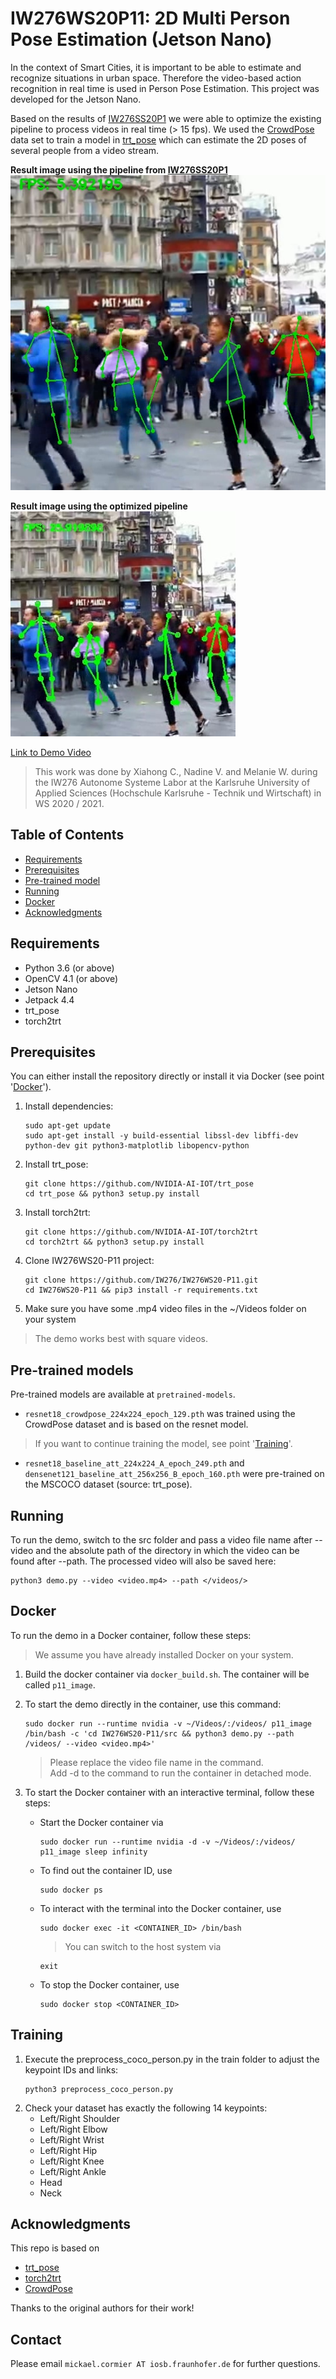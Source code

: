 # IW276WS20P11: 2D Multi Person Pose Estimation (Jetson Nano)

In the context of Smart Cities, it is important to be able to estimate and recognize situations in urban space.
Therefore the video-based action recognition in real time is used in Person Pose Estimation. This project was developed for the Jetson Nano.

Based on the results of [IW276SS20P1](https://github.com/IW276/IW276SS20-P1) we were able to optimize the existing pipeline to process videos in real time (> 15 fps). We used the [CrowdPose](https://github.com/Jeff-sjtu/CrowdPose) data set to train a model in [trt_pose](https://github.com/NVIDIA-AI-IOT/trt_pose) which can estimate the 2D poses of several people from a video stream.

**Result image using the pipeline from [IW276SS20P1](https://github.com/IW276/IW276SS20-P1)** <br />
![Result image of old pipeline](/result-images/dance_demo_old.jpg)<br />

**Result image using the optimized pipeline**<br />
![Result image of optimized pipeline](/result-images/dance_demo_optimized.jpg)<br />
  

[Link to Demo Video]()


> This work was done by Xiahong C., Nadine V. and Melanie W. during the IW276 Autonome Systeme Labor at the Karlsruhe University of Applied Sciences (Hochschule Karlsruhe - Technik und Wirtschaft) in WS 2020 / 2021. 

## Table of Contents

* [Requirements](#requirements)
* [Prerequisites](#prerequisites)
* [Pre-trained model](#pre-trained-model)
* [Running](#running)
* [Docker](#Docker)
* [Acknowledgments](#acknowledgments)

## Requirements
* Python 3.6 (or above)
* OpenCV 4.1 (or above)
* Jetson Nano
* Jetpack 4.4
* trt_pose
* torch2trt

## Prerequisites
You can either install the repository directly or install it via Docker (see point '[Docker](#Docker)').

1. Install dependencies:
    ```
    sudo apt-get update
    sudo apt-get install -y build-essential libssl-dev libffi-dev python-dev git python3-matplotlib libopencv-python
    ```
2. Install trt_pose:
    ```
    git clone https://github.com/NVIDIA-AI-IOT/trt_pose
    cd trt_pose && python3 setup.py install
    ```
3. Install torch2trt:
    ```
    git clone https://github.com/NVIDIA-AI-IOT/torch2trt
    cd torch2trt && python3 setup.py install
    ```
4. Clone IW276WS20-P11 project:
    ```
    git clone https://github.com/IW276/IW276WS20-P11.git
    cd IW276WS20-P11 && pip3 install -r requirements.txt
    ``` 
5. Make sure you have some .mp4 video files in the ~/Videos folder on your system
  > The demo works best with square videos.

    
## Pre-trained models

Pre-trained models are available at ```pretrained-models```.
* ``resnet18_crowdpose_224x224_epoch_129.pth`` was trained using the CrowdPose dataset and is based on the resnet model.
> If you want to continue training the model, see point '[Training](#Training)'.
* ``resnet18_baseline_att_224x224_A_epoch_249.pth`` and ``densenet121_baseline_att_256x256_B_epoch_160.pth`` were pre-trained on the MSCOCO dataset (source: trt_pose).

## Running

To run the demo, switch to the src folder and pass a video file name after --video and the absolute path of the directory in which the video can be found after --path. The processed video will also be saved here:
```
python3 demo.py --video <video.mp4> --path </videos/>
```
## Docker

To run the demo in a Docker container, follow these steps:
> We assume you have already installed Docker on your system.

1. Build the docker container via ```docker_build.sh```. The container will be called ```p11_image```.
2. To start the demo directly in the container, use this command:
    ```
    sudo docker run --runtime nvidia -v ~/Videos/:/videos/ p11_image /bin/bash -c 'cd IW276WS20-P11/src && python3 demo.py --path /videos/ --video <video.mp4>'
    ```
   > Please replace the video file name in the command.                                                                                                                                                                                                                                            
   > Add -d to the command to run the container in detached mode.                                                                                                                                                                                                                                                  
                                                                                                                                                                                                                                                     
3. To start the Docker container with an interactive terminal, follow these steps:
    * Start the Docker container via
        ```
        sudo docker run --runtime nvidia -d -v ~/Videos/:/videos/ p11_image sleep infinity
        ```
   * To find out the container ID, use
        ```
        sudo docker ps 
        ```
   * To interact with the terminal into the Docker container, use
        ```
        sudo docker exec -it <CONTAINER_ID> /bin/bash 
        ```
     > You can switch to the host system via 
        ```
        exit
        ```                                                                                                                                                                                                                                                                                          
   * To stop the Docker container, use
        ```
        sudo docker stop <CONTAINER_ID>
        ```

## Training

1. Execute the preprocess_coco_person.py in the train folder to adjust the keypoint IDs and links:
    ```
    python3 preprocess_coco_person.py
    ```
2. Check your dataset has exactly the following 14 keypoints:
    * Left/Right Shoulder 
    * Left/Right Elbow
    * Left/Right Wrist
    * Left/Right Hip
    * Left/Right Knee
    * Left/Right Ankle
    * Head
    * Neck

## Acknowledgments

This repo is based on
* [trt_pose](https://github.com/NVIDIA-AI-IOT/trt_pose)
* [torch2trt](https://github.com/NVIDIA-AI-IOT/torch2trt)
* [CrowdPose](https://github.com/Jeff-sjtu/CrowdPose)

Thanks to the original authors for their work!

## Contact
Please email `mickael.cormier AT iosb.fraunhofer.de` for further questions.
